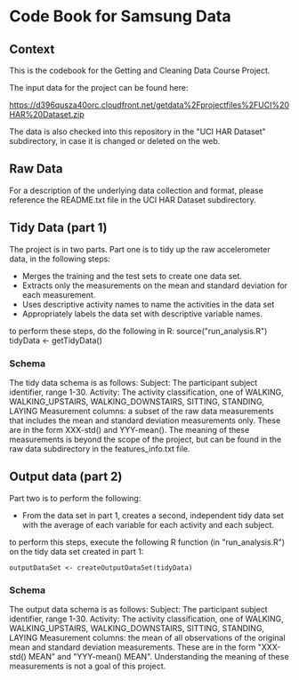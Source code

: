 # Code Book for Samsung Data

## Context
This is the codebook for the Getting and Cleaning Data Course Project.

The input data for the project can be found here:

https://d396qusza40orc.cloudfront.net/getdata%2Fprojectfiles%2FUCI%20HAR%20Dataset.zip

The data is also checked into this repository in the "UCI HAR Dataset" subdirectory, in case it is changed or deleted on the web.

## Raw Data
For a description of the underlying data collection and format, please reference the README.txt file in the UCI HAR Dataset subdirectory.

## Tidy Data (part 1)
The project is in two parts.  Part one is to tidy up the raw accelerometer data, in the following steps:
- Merges the training and the test sets to create one data set.
- Extracts only the measurements on the mean and standard deviation for each measurement.
- Uses descriptive activity names to name the activities in the data set
- Appropriately labels the data set with descriptive variable names.

to perform these steps, do the following in R:
    source("run_analysis.R")
    tidyData <- getTidyData()

### Schema
The tidy data schema is as follows:
Subject:  The participant subject identifier, range 1-30.
Activity:  The activity classification, one of WALKING, WALKING_UPSTAIRS, WALKING_DOWNSTAIRS, SITTING, STANDING, LAYING
Measurement columns: a subset of the raw data measurements that includes the mean and standard deviation measurements only.  These are in
the form XXX-std() and YYY-mean().  The meaning of these measurements is beyond the scope of the project, but can be found in the raw data subdirectory in the features_info.txt file.


## Output data (part 2)
Part two is to perform the following:
- From the data set in part 1, creates a second, independent tidy data set with the average of each variable for each activity and each subject.

to perform this steps, execute the following R function (in "run_analysis.R") on the tidy data set created in part 1:

    outputDataSet <- createOutputDataSet(tidyData)


### Schema
The output data schema is as follows:
Subject:  The participant subject identifier, range 1-30.
Activity:  The activity classification, one of WALKING, WALKING_UPSTAIRS, WALKING_DOWNSTAIRS, SITTING, STANDING, LAYING
Measurement columns: the mean of all observations of the original mean and standard deviation measurements.  These are in
the form "XXX-std() MEAN" and "YYY-mean() MEAN".  Understanding the meaning of these measurements is not a goal of this project.